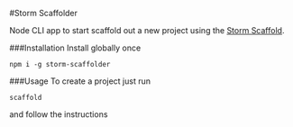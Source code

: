 #Storm Scaffolder

Node CLI app to start scaffold out a new project using the [Storm Scaffold](https://github.com/mjbp/storm-scaffold).

###Installation
Install globally once
```
npm i -g storm-scaffolder
```

###Usage
To create a project just run
```
scaffold
```
and follow the instructions